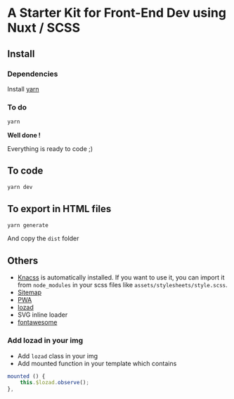 # A Starter Kit for Front-End Dev using Nuxt / SCSS

## Install
### Dependencies
Install [yarn](https://yarnpkg.com/lang/fr/docs/install)

### To do
```sh
yarn
```
**Well done !**

Everything is ready to code ;)

## To code
```sh
yarn dev
```

## To export in HTML files
```sh
yarn generate
```
And copy the `dist` folder

## Others
- [Knacss](https://www.knacss.com/) is automatically installed. If you want to use it, you can import it from `node_modules` in your scss files like `assets/stylesheets/style.scss`.
- [Sitemap](https://github.com/nuxt-community/sitemap-module)
- [PWA](https://pwa.nuxtjs.org/)
- [lozad](https://github.com/ax2inc/lozad-module)
- SVG inline loader
- [fontawesome](https://github.com/FortAwesome/Font-Awesome)

### Add lozad in your img
- Add `lozad` class in your img
- Add mounted function in your template which contains
```js
mounted () {
	this.$lozad.observe();
},
```

